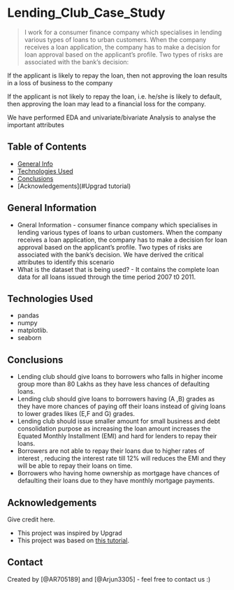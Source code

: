 # Lending_Club_Case_Study
> I work for a consumer finance company which specialises in lending various types of loans to urban customers. When the company receives a loan application, the company has to make a decision for loan approval based on the applicant’s profile. Two types of risks are associated with the bank’s decision:

If the applicant is likely to repay the loan, then not approving the loan results in a loss of business to the company

If the applicant is not likely to repay the loan, i.e. he/she is likely to default, then approving the loan may lead to a financial loss for the company.

We have performed EDA and univariate/bivariate Analysis to analyse the important attributes


## Table of Contents
* [General Info](#general-information)
* [Technologies Used](#python)
* [Conclusions](#conclusions)
* [Acknowledgements](#Upgrad tutorial)

<!-- You can include any other section that is pertinent to your problem -->

## General Information
- Gneral Information - consumer finance company which specialises in lending various types of loans to urban customers. When the company receives a loan application, the company has to make a decision for loan approval based on the applicant’s profile. Two types of risks are associated with the bank’s decision. We have derived the critical attributes to identify this scenario
- What is the dataset that is being used? -  It contains the complete loan data for all loans issued through the time period 2007 t0 2011.

## Technologies Used
- pandas 
- numpy 
- matplotlib.
- seaborn

## Conclusions
- Lending club should give loans to borrowers who falls in higher income group more than 80 Lakhs as they have less chances of defaulting loans.
- Lending club should give loans to borrowers having (A ,B) grades as they have more chances of paying off their
loans instead of giving loans to lower grades likes (E,F and G) grades.
- Lending club should issue smaller amount for small business and debt consolidation purpose as increasing the loan amount increases the Equated Monthly Installment (EMI) and hard for lenders to repay their loans.
- Borrowers are not able to repay their loans due to higher rates of interest , reducing the interest rate till 12% will reduces the EMI and they will be able to repay their loans on time.
- Borrowers who having home ownership as mortgage have chances of defaulting their loans due to they have
monthly mortgage payments.



## Acknowledgements
Give credit here.
- This project was inspired by Upgrad
- This project was based on [this tutorial](https://learn.upgrad.com/course/5811/segment/53276/316332/957998/4783501).


## Contact
Created by [@AR705189] and [@Arjun3305] - feel free to contact us :)



